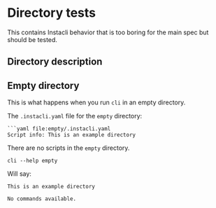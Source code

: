 # Directory tests

This contains Instacli behavior that is too boring for the main spec but should be tested.

## Directory description

## Empty directory

This is what happens when you run `cli` in an empty directory.

The `.instacli.yaml` file for the `empty` directory:

```commandline
```yaml file:empty/.instacli.yaml
Script info: This is an example directory
```

There are no scripts in the `empty` directory.

```commandline cli
cli --help empty
```

Will say:

```cli output
This is an example directory

No commands available.
```

